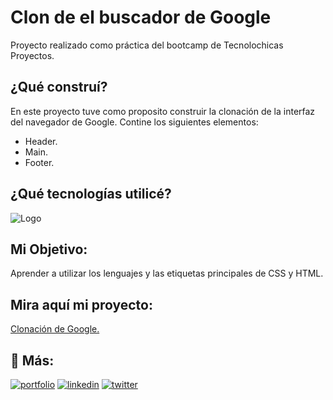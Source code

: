 # Clon de el buscador de Google

Proyecto realizado como práctica del bootcamp de Tecnolochicas Proyectos.

## ¿Qué construí?

En este proyecto tuve como proposito construir la clonación de la interfaz del navegador de Google.
Contine los siguientes elementos:

* Header.
* Main.
* Footer.

## ¿Qué tecnologías utilicé?

![Logo](https://static.packt-cdn.com/products/9781838648121/graphics/assets/9a5e3a54-0f0e-42a2-ab09-3ab748173cfe.png)

## Mi Objetivo:
Aprender a utilizar los lenguajes y las etiquetas principales de CSS y HTML.

## Mira aquí mi proyecto:
[Clonación de Google.](https://googleclon-valeria-vazquezs-projects.vercel.app/)

## 🔗 Más:
[![portfolio](https://img.shields.io/badge/my_portfolio-000?style=for-the-badge&logo=ko-fi&logoColor=white)](https://valeriavazquez19.github.io/)
[![linkedin](https://img.shields.io/badge/linkedin-0A66C2?style=for-the-badge&logo=linkedin&logoColor=white)](https://www.linkedin.com/in/vazquez-valeria-b73bb1273/)
[![twitter](https://img.shields.io/badge/twitter-1DA1F2?style=for-the-badge&logo=twitter&logoColor=white)](https://twitter.com/VazquezVale19?t=K2PoA4ZCTuW8046si5L6Pg&s=09)
